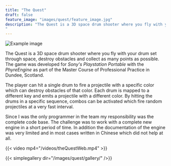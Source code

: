 ```yaml
---
title: "The Quest"
draft: false
feature_image: "images/quest/feature_image.jpg"
description: "The Quest is a 3D space drum shooter where you fly with your drum set through space, destroy obstacles and collect as many points as possible. The game was developed for Sony's Playstation Portable with the PhyreEngine.
"
---
```

![Example image](/images/quest/GameInfo.png )

The Quest is a 3D space drum shooter where you fly with your drum set through space, destroy obstacles and collect as many points as possible. The game was developed for *Sony's Playstation Portable* with the *PhyreEngine* as part of the Master Course of Professional Practice in Dundee, Scotland.

The player can hit a single drum to fire a projectile with a specific color which can destroy obstacles of that color. Each drum is mapped to a different key and emits a projectile with a different color. By hitting the drums in a specific sequence, combos can be activated which fire random projectiles at a very fast interval. 

Since I was the only programmer in the team my responsibility was the complete code base. The challenge was to work with a complete new engine in a short period of time. In addition the documentation of the engine was very limited and in most cases written in Chinese which did not help at all.

{{< video mp4="/videos/theQuestWeb.mp4" >}}

{{< simplegallery dir="/images/quest/gallery/" />}}